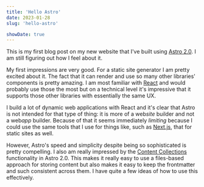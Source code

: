```yaml
---
title: 'Hello Astro'
date: 2023-01-28
slug: 'hello-astro'

showDate: true
---
```


This is my first blog post on my new website that I've built using [Astro 2.0](https://astro.build).
I am still figuring out how I feel about it.

My first impressions are very good. For a static site generator I am pretty excited about it. The
fact that it can render and use so many other libraries' components is pretty amazing. I am most
familiar with [React](https://reactjs.org/) and would probably use those the most but on a technical
level it's impressive that it supports those other libraries with essentially the same UX.

I build a lot of dynamic web applications with React and it's clear that Astro is not intended for
that type of thing: it is more of a web*site* builder and not a web*app* builder. Because of that it
seems immediately _limiting_ because I could use the same tools that I use for things like, such as
[Next.js](https://nextjs.org/), that for static sites as well.

However, Astro's speed and simplicity despite being so sophisticated is pretty compelling. I also am
really impressed by the
[Content Collections](https://astro.build/blog/introducing-content-collections/) functionality in
Astro 2.0. This makes it really easy to use a files-based approach for storing content but also
makes it easy to keep the frontmatter and such consistent across them. I have quite a few ideas of
how to use this effectively.
